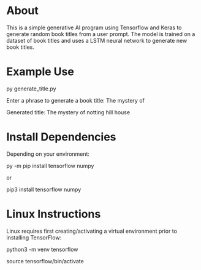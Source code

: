 # About
This is a simple generative AI program using Tensorflow and Keras to generate random book titles from a user prompt. 
The model is trained on a dataset of book titles and uses a LSTM neural network to generate new book titles.

# Example Use
py generate_title.py

Enter a phrase to generate a book title: The mystery of

Generated title: The mystery of notting hill house

# Install Dependencies 
Depending on your environment:

py -m pip install tensorflow numpy

or

pip3 install tensorflow numpy

# Linux Instructions
Linux requires first creating/activating a virtual environment prior to installing TensorFlow:

python3 -m venv tensorflow

source tensorflow/bin/activate
